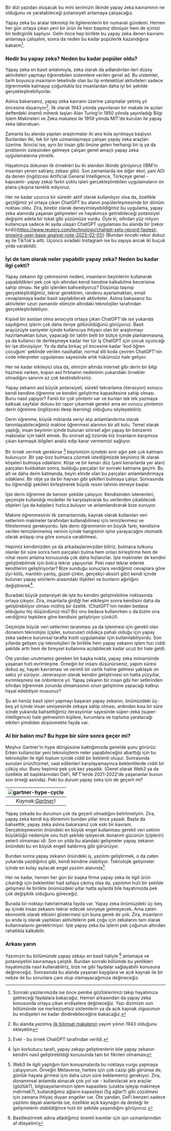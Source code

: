 Bir dizi yazıdan oluşacak bu mini serimizin ilkinde yapay zeka kavramının ne olduğunu ve yaratabileceği potansiyeli anlamaya çalışacağız. 

Yapay zeka bu aralar teknoloji ile ilgilenenlerin bir numaralı gündemi. Hemen her gün ortaya çıkan yeni bir ürün ile hem başımız dönüyor hem de içimizi bir tedirginlik kaplıyor. Gelin önce hep birlikte bu yapay zeka denen kavramı anlamaya çalışalım, sonra da neden bu kadar popülerlik kazandığına bakalım[^4].

### Nedir bu yapay zeka? Neden bu kadar popüler oldu?

Yapay zeka en basit anlatımıyla, zeka olarak da adlandırılan ileri düzey aktiviteleri yapmayı öğrenebilen sistemlere verilen genel ad. Bu sistemler, tarih boyunca insanların tekelinde olan bu tip entelektüel aktiviteleri sadece öğrenmekle kalmayıp çoğunlukla biz insanlardan daha iyi bir şekilde gerçekleştirebiliyorlar. 

Aslına bakarsanız, yapay zeka kavramı üzerine çalışmalar yetmiş yıl öncesine dayanıyor[^6]. İlk olarak 1943 yılında yayınlanan bir makale ile açılan defterdeki önemli mihenk taşları Alan Turing'in 1950 yılında yayınladığı Bilgi İşlem Makineleri ve Zeka makalesi ile 1959 yılında MIT'de kurulan ile yapay zeka laboratuarı. 

Zamanla bu alanda yapılan araştırmalar iki ana kola ayrılmaya başlıyor. Bunlardan ilki, tek bir işte uzmanlaşmaya çalışan yapay zeka araçları üzerine. İkincisi ise, aynı bir insan gibi önüne gelen herhangi bir iş ya da problemin üstesinden gelmeye çalışan genel amaçlı yapay zeka uygulamalarına yönelik. 

Hayatımıza dokunan ilk örnekleri bu iki alandan ilkinde görüyoruz (IBM'in insanları yenen satranç zekası gibi). Son zamanlarda ise diğer ekol, yani AGI da denen (ingilizcesi Artificial General Intelligence, Türkçeye genel -kapsamlı- yapay zeka) farklı çoklu işleri gerçekleştirebilen uygulamaların ön plana çıkışına tanıklık ediyoruz. 

Her ne kadar uzunca bir süredir aktif olarak kullanılıyor olsa da, özellikle geçtiğimiz yıl ortaya çıkan ChatGPT bu alanın popülerleşmesinde bir dönüm noktası oldu. Zira, birebir olarak deneyimleyebildiğimiz bu uygulama, yapay zeka alanında yaşanan gelişmeleri ve hayatımıza getirebileceği potansiyel değişimi adeta bir tokat gibi yüzümüze vurdu. Öyle ki, sıfırdan yüz milyon kullanıcıya sadece iki ayda ulaşan ChatGPT uygulaması bu alanda bir [rekor kırdı}(https://www.reuters.com/technology/chatgpt-sets-record-fastest-growing-user-base-analyst-note-2023-02-01/) (Bundan önceki rekor dokuz ay ile TikTok'a aitti. Üçüncü sıradaki Instagram ise bu sayıya ancak iki buçuk yılda varabildi). 

### İyi de tam olarak neler yapabilir yapay zeka? Neden bu kadar ilgi çekti? 

Yapay zekanın ilgi çekmesinin nedeni, insanların beyinlerini kullanarak yapabildikleri pek çok işin altından kendi kendine kalkabilme becerisine sahip olması. Ne gibi işlerden bahsediyoruz? Düşünüp taşınıp gerçekleştirdiğimiz, tekrar gerektiren, randevu ayarlamaktan, email cevaplamaya kadar basit sayılabilecek aktiviteler. Aslına bakasanız bu aktiviteler uzun zamandır elimizin altındaki teknolojiler tarafından gerçekleştirilebiliyor. 

Kişisel bir asistan olma amacıyla ortaya çıkan ChatGPT'de ise yukarıda saydığımız işlerin çok daha ileriye götürüldüğünü görüyoruz. Basit arayüzüyle saniyeler içinde kullanıcıya ihtiyacı olan bir araştırmayı hazırlamaktan tutun, yapacağı bir tatilin belli bir bütçe içinde planlanmasına, ya da kullanıcı ile dertleşmeye kadar her tür iş ChatGPT için çocuk oyuncağı bir işe dönüşüyor. Ya da daha birkaç yıl öncesine kadar 'kod öğren çocuğum' şeklinde verilen nasihatlar, normal dili koda çeviren ChatGPT'nin code interpreter uygulaması sayesinde  artık hükümsüz hale geliyor. 

Her ne kadar etkileyici olsa da, elimizin altında internet gibi derin bir bilgi hazinesi varken, kopan asıl fırtınanın nedeninin yukarıdaki örnekler olmadığını sanırım az çok kestirebilirsiniz. 

Yapay zekanın asıl büyük potansiyeli, sürekli tekrarlama (iterasyon) sonucu kendi kendine öğrenme ve kendini geliştirme kapasitesine sahip olması. Bunu nasıl yapıyor? Farklı bir çok yöntemi var ve bunları tek tek yazmaya kalksak sayfalar dolusu bir rapor çıkarmak gerekir ama en vurucu yöntemin derin öğrenme (ingilizcesi deep learning) olduğunu söyleyebiliriz. 

Derin öğrenme, büyük miktarda veriyi alıp anlamlandırma olarak tanımlayabileceğimiz makine öğrenmesi alanının bir alt kolu. Temel olarak yaptığı, insan beyninin içinde bulunan sinirsel ağın yapay bir benzerini makinalar için taklit etmek. Bu sinirsel ağ özünde biz insanların karşımıza çıkan karmaşık bilgileri analiz edip karar vermemizi sağlıyor.

Bir örnek vermek gerekirse [^3] beynimizin içindeki sinir ağın pek çok katmanı bulunuyor. Bir yap-boz bulmaca çözmek istediğimizde beynimiz ilk olarak köşeleri bulmaya odaklanır. Köşe ve bir kenarı düz (yani kenarlarda yer alan) parçaları bulduktan sonra, bulduğu parçaları bir sonraki katmana geçirir. Bu alt ve daha derin katmanda, beyin elinde olan bu parçaları anlamlandırmaya odaklanır. Bir obje ya da bir hayvan gibi şekilleri bulmaya çalışır. Sonrasında bu öğrendiği şekilleri birleştirerek büyük resmi tahmin etmeye başlar. 

İşte derin öğrenme de benzer şekilde çalışıyor. Kendisinden istenenleri, geçmişte kullandığı modeller ile karşılaştırarak bu verilerden çıkabilecek objeleri (ya da kalıpları) hızlıca buluyor ve anlamlandırarak bize sunuyor. 

Makine öğrenmesinin ilk zamanlarında, kaynak olarak kullanılan veri setlerinin makineler tarafından kullanabilmesi için temizlenmesi ve filtrelenmesi gerekiyordu. İşte derin öğrenmenin en büyük farkı, kendisine verilen temizlenmemiş verinin içinde hangisinin işine yarayacağını otomatik olarak anlayıp ona göre sonuca varabilmesi. 

Hepimiz kendimizden ya da arkadaşlarımızdan biliriz; bulmaca tutkunu olanlar bir süre sonra hem parçaları bulma hem onları birleştirme hem de nihai resmi anlama konusunda çok daha hızlanırlar. İşte makineler de kendini geliştirebilmek için bolca tekrar yapıyorlar. Peki nasıl tekrar ederek kendilerini geliştiriyorlar? Bize sunduğu sonuçlara verdiğimiz cevaplara göre (iyi-kötü, mantıklı-yanlış, güzel-çirkin, gerçekçi-absürt gibi) kendi içinde bulunan yapay sinirlerin arasındaki ilişkileri ve bunların ağırlığını değiştirerek[^5].

Buradaki büyük potansiyel de işte bu kendini geliştirebilme noktasında ortaya çıkıyor. Zira, insanlarla girdiği her etkileşim sonra kendisini daha da geliştirebiliyor olması müthiş bir özellik. (ChatGPT'nin neden bedava olduğunu hiç düşündünüz mü? Biz onu bedava kullanırken o da bizim ona verdiğimiz tepkilere göre kendisini geliştiriyor çünkü!). 

Geçmişte büyük veri setlerinin taranması ya da işlenmesi için gerekli olan donanım teknolojisi (çipler, sunucular) oldukça pahalı olduğu için yapay zeka sadece kurumsal tarafta kısıtlı uygulamalar için kullanılabiliyordu. Son yıllarda gelişen çip teknolojileri ile birlikte hem yapay zekanın işlem hızı ciddi şekilde arttı hem de bireysel kullanıma açılabilecek kadar ucuz bir hale geldi.

Öte yandan unutmamız gereken bir başka nokta, yapay zeka mimarisinde yaşanan hızlı evrimleşme. Örneğin bir insanı düşünürseniz, yapım süresi dokuz ay, hayatı kavraması ve verimli bir varlık haline gelmesi yaklaşık on sekiz yıl sürüyor. Jenerasyon olarak kendini geliştirmesi on hatta yüzyıllar, evrimleşmesi ise onbinlerce yıl. Yapay zekanın bir insan gibi her seferinden sıfırdan öğrenmek zorunda olmamasının onun gelişimine yapacağı katkıyı hayal edebiliyor musunuz?

Şu an henüz basit işleri yapmayı başaran yapay zekanın, önümüzdeki üç-beş yıl içinde insan seviyesinde zekaya sahip olması, ardından kısa bir süre içinde yukarıda bahsettiğimiz iterasyonlar sayesinde süper-zeka (super-intelligence) hale gelmesinin kişilere, kurumlara ve topluma yaratacağı etkileri şimdiden düşünmekte fayda var. 

### AI bir balon mu? Bu hype bir süre sonra geçer mi?

Meşhur Gartner'in hype döngüsüne baktığımızda genelde şunu görürüz: Erken kullanıcılar yeni teknolojilerin neler yapabileceğini abarttığı için bu teknolojiler ile ilgili toplum içinde ciddi bir beklenti oluşur. Sonrasında sunulan ürün/hizmet, vaat edilenleri karşılayamayınca beklentilerde ciddi bir çöküş olur. Bunu hepimiz pek çok kez yaşadık. (Genel olarak Web3 ya da özellikle alt başlıklarından DeFi, NFT'lerde 2021-2022'de yaşananlar bunun son örneği aslında). Peki bu durum yapay zeka için de geçerli mi?

| ![gartner-hype-cycle](/assets/gartner-hype-cycle-2022_v2.png)|
|:--:| 
| *Kaynak:[Gartner](https://www.gartner.co.uk/en/articles/what-s-new-in-the-2022-gartner-hype-cycle-for-emerging-technologies))*|

Yapay zekada bu durumun çok da geçerli olmadığını belirtmeliyim. Zira, yapay zeka kendi kış dönemini bundan yıllar önce yaşadı. Başta da bahsettik; yapay zeka aslına bakarsanız çok eski bir kavram. Gerçekleşmesinin önündeki en büyük engel kullanması gerekli veri setinin büyüklüğü nedeniyle onu hızlı şekilde işleyecek donanım gücünün (çiplerin) yeterli olmaması idi. Son on yılda bu alandaki gelişmeler yapay zekanın önündeki bu en büyük engeli kaldırmış gibi görünüyor. 

Bundan sonra yapay zekanın önündeki iş, yazılımı geliştirmek, o da zaten yukarıda yazdığımız gibi, kendi kendine olabiliyor. Teknolojik gelişmeler içinde en kolay aşılacak engel yazılım alanında[^1]. 

Her ne kadar, hemen her gün bir başka firma yapay zeka ile ilgili ürün çıkardığı için beklentiler had safaya çıkmış olsa da, yazılımın hızlı bir şekilde gelişmesi ile birlikte önümüzdeki yıllar hatta aylarda bile hayatımızda pek çok değişiklik olduğunu göreceğiz.

Burada bir noktayı hatırlatmakta fayda var. Yapay zeka önümüzdeki üç-beş ay içinde insan zekasını tekrar edecek seviyeye gelmeyecek. Ama zaten ekonomik olarak etkisini göstermesi için buna gerek de yok. Zira, insanların şu anda iş olarak yaptıkları aktivitelerin pek çoğu için zekalarını tam olarak kullanmalarını gerektirmiyor. İşte yapay zeka bu işlerin pek çoğunun altından rahatlıkla kalkabilir. 

### Arkası yarın
Yazımızın bu bölümünde yapay zekayı en basit haliyle [^2] anlamaya ve potansiyelini kavramaya çalıştık. Bundan sonraki bölümde bu yenlikleri hayatımızda nasıl kullanabiliriz, bize ne gibi faydalar sağlayabilir konusuna değineceğiz. Sonrasında bu alanda yaşanan kaygılara ve açık kaynak ile bir nebze de bu sorunlara çare olup olamayacağımıza değineceğiz. 


[^1]: Web3 ile ilgili yaptığım tüm konuşmalarda bu noktaya vurgu yapmaya çalışıyorum. Örneğin Metaverse, herkes için çok cazip gibi görünse de, günlük hayata girmesi için daha uzun süre beklememiz gerekiyor. Zira, donanımsal anlamda alınacak çok yol var - kullanılacak ara araçlar (gözlük?), bilgisayarlarımızın işlem kapasitesi (uzakta işleyip makineye indirmek?), kullandığımız ağların kapasitesi (5g ağlar?) gibi çözülmesi için zamana ihtiyaç duyan engeller var. Öte yandan, DeFi benzeri sadece yazılımı dayalı alanlarda ise, özellikle açık kaynağın da desteği ile gelişmelerin olabildiğince hızlı bir şekilde yaşandığını görüyoruz. 

[^2]: Basitleştirmek adına atladığımız önemli kısımlar için işin uzmanlarından af dileyelim!

[^3]: Evet - bu örnek ChatGPT tarafından verildi. 

[^4]: Sonraki yazılarımızda ise önce pembe gözlüklerimizi takıp hayatımıza getireceği faydalara bakacağız.  Hemen arkasından da yapay zeka konusunda ortaya çıkan endişelere değineceğiz. Yazı dizimizin son bölümünde ise merkeziyetsiz sistemlerin ya da açık kaynak olgusunun bu endişeleri ne kadar dindirebileceğine bakacağız. 

[^5]: İşin korkutucu tarafı, yapay zekayı geliştirenlerin bile yapay zekanın kendini nasıl geliştirebildiği konusunda tam bir fikirleri olmaması

[^6]: Bu alanda yazılmış [ilk bilimsel makalenin](https://www.cs.cmu.edu/~./epxing/Class/10715/reading/McCulloch.and.Pitts.pdf) yayım yılının 1943 olduğunu ekleyelim
